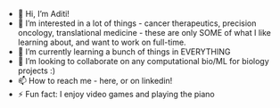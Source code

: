 - 👋 Hi, I’m Aditi!
- 👀 I’m interested in a lot of things - cancer therapeutics, precision oncology, translational medicine - these are only SOME of what I like learning about, and want to work on full-time.
- 🌱 I’m currently learning a bunch of things in EVERYTHING
- 💞️ I’m looking to collaborate on any computational bio/ML for biology projects :)
- 📫 How to reach me - here, or on linkedin!
- ⚡ Fun fact: I enjoy video games and playing the piano
